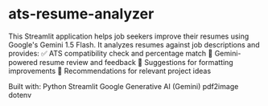# ats-resume-analyzer
This Streamlit application helps job seekers improve their resumes using Google's Gemini 1.5 Flash. It analyzes resumes against job descriptions and provides:
✅ ATS compatibility check and percentage match
🧠 Gemini-powered resume review and feedback
📄 Suggestions for formatting improvements
💼 Recommendations for relevant project ideas

Built with:
Python
Streamlit
Google Generative AI (Gemini)
pdf2image
dotenv

